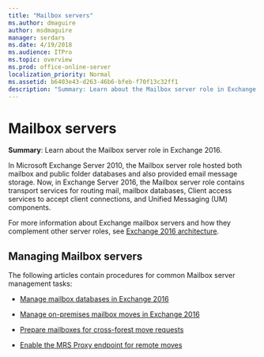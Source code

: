 ```yaml
---
title: "Mailbox servers"
ms.author: dmaguire
author: msdmaguire
manager: serdars
ms.date: 4/19/2018
ms.audience: ITPro
ms.topic: overview
ms.prod: office-online-server
localization_priority: Normal
ms.assetid: b6403e43-d263-46b6-bfeb-f70f13c32ff1
description: "Summary: Learn about the Mailbox server role in Exchange 2016."
---
```


# Mailbox servers

 **Summary**: Learn about the Mailbox server role in Exchange 2016.
  
In Microsoft Exchange Server 2010, the Mailbox server role hosted both mailbox and public folder databases and also provided email message storage. Now, in Exchange Server 2016, the Mailbox server role contains transport services for routing mail, mailbox databases, Client access services to accept client connections, and Unified Messaging (UM) components.
  
For more information about Exchange mailbox servers and how they complement other server roles, see [Exchange 2016 architecture](../../architecture/architecture.md).
  
## Managing Mailbox servers

The following articles contain procedures for common Mailbox server management tasks:
  
- [Manage mailbox databases in Exchange 2016](manage-databases.md)
    
- [Manage on-premises mailbox moves in Exchange 2016](manage-mailbox-moves.md)
    
- [Prepare mailboxes for cross-forest move requests](prep-mailboxes-for-cross-forest-moves.md)
    
- [Enable the MRS Proxy endpoint for remote moves](mrs-proxy-endpoint.md)
    

